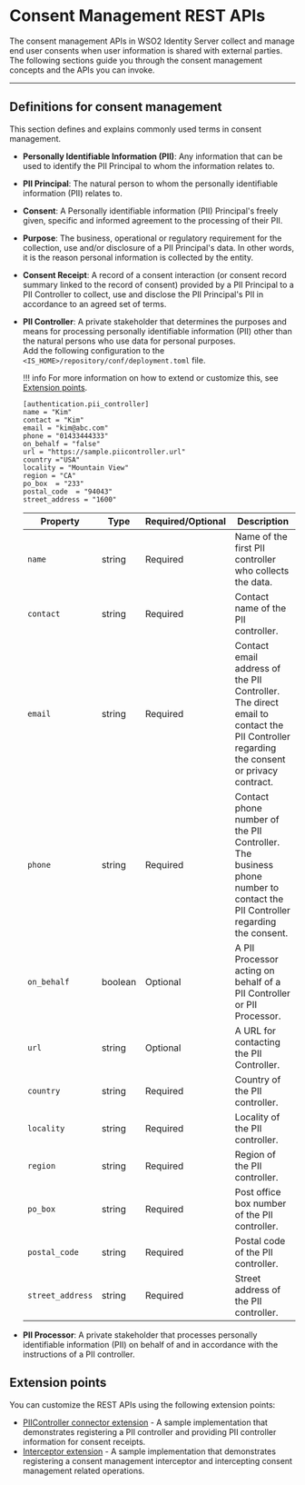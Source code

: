 # Consent Management REST APIs

The consent management APIs in WSO2 Identity Server collect and manage
end user consents when user information is shared with external parties.
The following sections guide you through the consent management concepts
and the APIs you can invoke.

---

## Definitions for consent management

This section defines and explains commonly used terms in consent
management.

-   **Personally Identifiable Information (PII)**: Any information that can be used to identify the PII Principal to whom the information relates to.
-   **PII Principal**: The natural person to whom the personally identifiable information (PII) relates to.
-   **Consent**: A Personally identifiable information (PII) Principal's freely
    given, specific and informed agreement to the processing of their
    PII.
-   **Purpose**: The business, operational or regulatory requirement for the
    collection, use and/or disclosure of a PII Principal's data. In
    other words, it is the reason personal information is collected by
    the entity.
-   **Consent Receipt**: A record of a consent interaction (or consent record summary
    linked to the record of consent) provided by a PII Principal to a
    PII Controller to collect, use and disclose the PII Principal's PII
    in accordance to an agreed set of terms.
-   **PII Controller**: A private stakeholder that determines the purposes and means for
    processing personally identifiable information (PII) other  than the
    natural persons who use data for personal purposes.  
Add the following configuration to the `<IS_HOME>/repository/conf/deployment.toml` file.

    !!! info 
        For more information on how to extend or customize this, see
        [Extension points](#extension-points).

    ``` 
    [authentication.pii_controller]
    name = "Kim"
    contact = "Kim"
    email = "kim@abc.com"
    phone = "01433444333"
    on_behalf = "false"
    url = "https://sample.piicontroller.url"
    country ="USA"
    locality = "Mountain View"
    region = "CA"
    po_box  = "233"
    postal_code  = "94043"
    street_address = "1600"
    ```
            
    | Property         | Type    | Required/Optional | Description                                                                                                                            |
    |------------------|---------|-------------------|----------------------------------------------------------------------------------------------------------------------------------------|
    | `name`           | string  | Required          | Name of the first PII controller who collects the data.                                                                                |
    | `contact`        | string  | Required          | Contact name of the PII controller.                                                                                                    |
    | `email`          | string  | Required          | Contact email address of the PII Controller. The direct email to contact the PII Controller regarding the consent or privacy contract. |
    | `phone`          | string  | Required          | Contact phone number of the PII Controller. The business phone number to contact the PII Controller regarding the consent.             |
    | `on_behalf`      | boolean | Optional          | A PII Processor acting on behalf of a PII Controller or PII Processor.                                                                 |
    | `url`            | string  | Optional          | A URL for contacting the PII Controller.                                                                                               |
    | `country`        | string  | Required          | Country of the PII controller.                                                                                                         |
    | `locality`       | string  | Required          | Locality of the PII controller.                                                                                                        |
    | `region`         | string  | Required          | Region of the PII controller.                                                                                                          |
    | `po_box`         | string  | Required          | Post office box number of the PII controller.                                                                                          |
    | `postal_code`    | string  | Required          | Postal code of the PII controller.                                                                                                     |    
    | `street_address` | string  | Required          | Street address of the PII controller.                                                                                                  |

-   **PII Processor**: A private stakeholder that processes personally identifiable
    information (PII) on behalf of and in accordance with the
    instructions of a PII controller.

## Extension points

You can customize the REST APIs using the following extension points:

-   [PIIController connector extension](https://github.com/wso2/samples-is/tree/product-is3289/consent-mgt/piicontroller/org.wso2.carbon.identity.piicontroller) -
    A sample implementation that demonstrates registering a PII
    controller and providing PII controller information for consent
    receipts.  
-   [Interceptor extension](https://github.com/wso2/samples-is/tree/product-is3289/consent-mgt/interceptor) -
    A sample implementation that demonstrates registering a consent
    management interceptor and intercepting consent management related
    operations.
